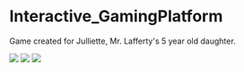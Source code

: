# Interactive_GamingPlatform
Game created for Julliette, Mr. Lafferty's 5 year old daughter. 

<img src="https://imgur.com/ew9lTfH">
<img src="https://imgur.com/zBT9Lfq">
<img src="https://imgur.com/9L8f32f">


